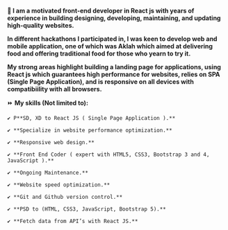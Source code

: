**👋 I am a motivated front-end developer in React js with years of experience in building designing, developing, maintaining, and updating high-quality websites.**

**In different hackathons I participated in, I was keen to develop web and mobile application, one of which was Aklah which aimed at delivering food and offering traditional food for those who yearn to try it.**

**My strong areas highlight building a landing page for applications, using React js which guarantees high performance for websites, relies on SPA (Single Page Application), and is responsive on all devices with compatibiility with all browsers.**

⏩  **My skills (Not limited to):**

    ✔️ P**SD, XD to React JS ( Single Page Application ).**

    ✔️ **Specialize in website performance optimization.**

    ✔️ **Responsive web design.**

    ✔️ **Front End Coder ( expert with HTML5, CSS3, Bootstrap 3 and 4, JavaScript ).**

    ✔️ **Ongoing Maintenance.**

    ✔️ **Website speed optimization.**

    ✔️ **Git and Github version control.**

    ✔️ **PSD to (HTML, CSS3, JavaScript, Bootstrap 5).**

    ✔️ **Fetch data from API’s with React JS.**

